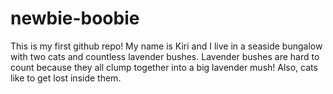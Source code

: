 # newbie-boobie
This is my first github repo!
My name is Kiri and I live in a seaside bungalow with two cats and countless lavender bushes.
Lavender bushes are hard to count because they all clump together into a big lavender mush!
Also, cats like to get lost inside them.
